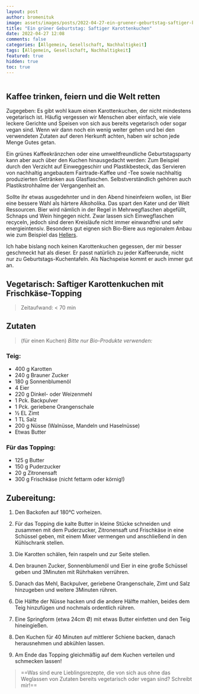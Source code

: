 ```yaml
---
layout: post
author: bromenituk
image: assets/images/posts/2022-04-27-ein-gruener-geburtstag-saftiger-karottenkuchen.png
title: "Ein grüner Geburtstag: Saftiger Karottenkuchen"
date: 2022-04-27 12:08
comments: false
categories: [Allgemein, Gesellschaft, Nachhaltigkeit]
tags: [Allgemein, Gesellschaft, Nachhaltigkeit]
featured: true
hidden: true
toc: true
---
```


<img src="https://vg07.met.vgwort.de/na/8936ce2190d742a7a1d97c5631a31480" alt="" width="1" height="1" />

## Kaffee trinken, feiern und die Welt retten

Zugegeben: Es gibt wohl kaum einen Karottenkuchen, der nicht mindestens vegetarisch ist. Häufig vergessen wir Menschen aber einfach, wie viele leckere Gerichte und Speisen von sich aus bereits vegetarisch oder sogar vegan sind. Wenn wir dann noch ein wenig weiter gehen und bei den verwendeten Zutaten auf deren Herkunft achten, haben wir schon jede Menge Gutes getan.

Ein grünes Kaffeekränzchen oder eine umweltfreundliche Geburtstagsparty kann aber auch über den Kuchen hinausgedacht werden: Zum Beispiel durch den Verzicht auf Einweggeschirr und Plastikbesteck, das Servieren von nachhaltig angebautem Fairtrade-Kaffee und -Tee sowie nachhaltig produzierten Getränken aus Glasflaschen. Selbstverständlich gehören auch Plastikstrohhalme der Vergangenheit an.

Sollte ihr etwas ausgedehnter und in den Abend hineinfeiern wollen, ist Bier eine bessere Wahl als härtere Alkoholika. Das spart den Kater und der Welt Ressourcen. Bier wird nämlich in der Regel in Mehrwegflaschen abgefüllt, Schnaps und Wein hingegen nicht. Zwar lassen sich Einwegflaschen recyceln, jedoch sind deren Kreisläufe nicht immer einwandfrei und sehr energieintensiv. Besonders gut eignen sich Bio-Biere aus regionalem Anbau wie zum Beispiel das <a href="https://www.hellers.koeln/" target="_blank">Hellers</a>.

Ich habe bislang noch keinen Karottenkuchen gegessen, der mir besser geschmeckt hat als dieser. Er passt natürlich zu jeder Kaffeerunde, nicht nur zu Geburtstags-Kuchentafeln. Als Nachspeise kommt er auch immer gut an.


## Vegetarisch: Saftiger Karottenkuchen mit Frischkäse-Topping

> Zeitaufwand: &lt; 70 min</b></p>

## Zutaten 

> (für einen Kuchen) *Bitte nur Bio-Produkte verwenden:*

### Teig:
- 400 g Karotten
- 240 g Brauner Zucker
- 180 g Sonnenblumenöl
- 4 Eier
- 220 g Dinkel- oder Weizenmehl
- 1 Pck. Backpulver
- 1 Pck. geriebene Orangenschale
- ½ EL Zimt
- 1 TL Salz
- 200 g Nüsse (Walnüsse, Mandeln und Haselnüsse)
- Etwas Butter


### Für das Topping:
- 125 g Butter
- 150 g Puderzucker
- 20 g Zitronensaft
- 300 g Frischkäse (nicht fettarm oder körnig!)

## Zubereitung:

1. Den Backofen auf 180°C vorheizen.

2. Für das Topping die kalte Butter in kleine Stücke schneiden und zusammen mit dem Puderzucker, Zitronensaft und Frischkäse in eine Schüssel geben, mit einem Mixer vermengen und anschließend in den Kühlschrank stellen.

3. Die Karotten schälen, fein raspeln und zur Seite stellen.

4. Den braunen Zucker, Sonnenblumenöl und Eier in eine große Schüssel geben und 3Minuten mit Rührhaken verrühren.

5. Danach das Mehl, Backpulver, geriebene Orangenschale, Zimt und Salz hinzugeben und weitere 3Minuten rühren.

6. Die Hälfte der Nüsse hacken und die andere Hälfte mahlen, beides dem Teig hinzufügen und nochmals ordentlich rühren.

7. Eine Springform (etwa 24cm Ø) mit etwas Butter einfetten und den Teig hineingießen.

8. Den Kuchen für 40 Minuten auf mittlerer Schiene backen, danach herausnehmen und abkühlen lassen.

9. Am Ende das Topping gleichmäßig auf dem Kuchen verteilen und schmecken lassen!

> ==Was sind eure Lieblingsrezepte, die von sich aus ohne das Weglassen von Zutaten bereits vegetarisch oder vegan sind? Schreibt mir!==
